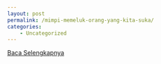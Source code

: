 ```yaml
---
layout: post
permalink: /mimpi-memeluk-orang-yang-kita-suka/
categories:
    - Uncategorized
---
```


[Baca Selengkapnya](/07)